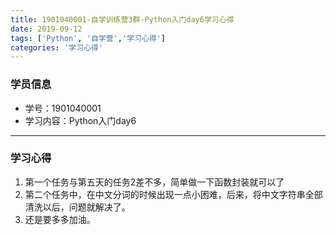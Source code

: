 ```yaml
---
title: 1901040001-自学训练营3群-Python入门day6学习心得
date: 2019-09-12 
tags: ['Python', '自学营','学习心得']
categories: '学习心得'
---  
```

### 学员信息  
- 学号：1901040001  
- 学习内容：Python入门day6   
***
### 学习心得
1. 第一个任务与第五天的任务2差不多，简单做一下函数封装就可以了
2. 第二个任务中，在中文分词的时候出现一点小困难，后来，将中文字符串全部清洗以后，问题就解决了。
3. 还是要多多加油。
